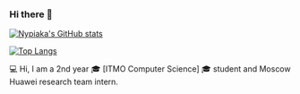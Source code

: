 ### Hi there 👋

<!--
**Nypiaka/Nypiaka** is a ✨ _special_ ✨ repository because its `README.md` (this file) appears on your GitHub profile.

Here are some ideas to get you started:

- 🔭 I’m currently working on ...
- 🌱 I’m currently learning ...
- 👯 I’m looking to collaborate on ...
- 🤔 I’m looking for help with ...
- 💬 Ask me about ...
- 📫 How to reach me: ...
- 😄 Pronouns: ...
- ⚡ Fun fact: ...
-->
[![Nypiaka's GitHub stats](https://github-readme-stats.vercel.app/api?username=Nypiaka)](https://github.com/Nypiaka/github-readme-stats)

[![Top Langs](https://github-readme-stats.vercel.app/api/top-langs/?username=Nypiaka)](https://github.com/Nypiaka/ithub-readme-stats)

💻 Hi, I am a 2nd year 🎓 [ITMO Computer Science] 🎓 student and Moscow Huawei research team intern.
